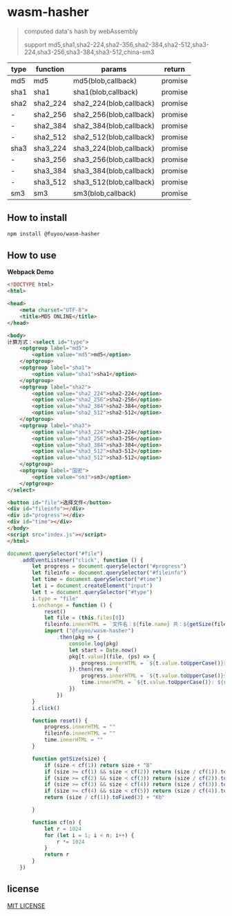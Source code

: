 # wasm-hasher

> computed data's hash by webAssembly
> 
> support md5,sha1,sha2-224,sha2-356,sha2-384,sha2-512,sha3-224,sha3-256,sha3-384,sha3-512,china-sm3

| type | function | params                  | return  |
|------|----------|-------------------------|---------|
| md5  | md5      | md5(blob,callback)      | promise |
| sha1 | sha1     | sha1(blob,callback)     | promise |
| sha2 | sha2_224 | sha2_224(blob,callback) | promise |
| -    | sha2_256 | sha2_256(blob,callback) | promise |
| -    | sha2_384 | sha2_384(blob,callback) | promise |
| -    | sha2_512 | sha2_512(blob,callback) | promise |
| sha3 | sha3_224 | sha3_224(blob,callback) | promise |
| -    | sha3_256 | sha3_256(blob,callback) | promise |
| -    | sha3_384 | sha3_384(blob,callback) | promise |
| -    | sha3_512 | sha3_512(blob,callback) | promise |
| sm3  | sm3      | sm3(blob,callback)      | promise |


## How to install

```sh
npm install @fuyoo/wasm-hasher
```

## How to use

**Webpack Demo**

```html
<!DOCTYPE html>
<html>

<head>
    <meta charset="UTF-8">
    <title>MD5 ONLINE</title>
</head>

<body>
计算方式：<select id="type">
    <optgroup label="md5">
        <option value="md5">md5</option>
    </optgroup>
    <optgroup label="sha1">
        <option value="sha1">sha1</option>
    </optgroup>
    <optgroup label="sha2">
        <option value="sha2_224">sha2-224</option>
        <option value="sha2_256">sha2-256</option>
        <option value="sha2_384">sha2-384</option>
        <option value="sha2_512">sha2-512</option>
    </optgroup>
    <optgroup label="sha3">
        <option value="sha3_224">sha3-224</option>
        <option value="sha3_256">sha3-256</option>
        <option value="sha3_384">sha3-384</option>
        <option value="sha3_512">sha3-512</option>
        <option value="sha3_512">sha3-512</option>
    </optgroup>
    <optgroup label="国密">
        <option value="sm3">sm3</option>
    </optgroup>
</select>

<button id="file">选择文件</button>
<div id="fileinfo"></div>
<div id="progress"></div>
<div id="time"></div>
</body>
<script src="index.js"></script>
</html>
```

```javascript
document.querySelector("#file")
    .addEventListener("click", function () {
        let progress = document.querySelector("#progress")
        let fileinfo = document.querySelector("#fileinfo")
        let time = document.querySelector("#time")
        let i = document.createElement("input")
        let t = document.querySelector("#type")
        i.type = "file"
        i.onchange = function () {
            reset()
            let file = (this.files[0])
            fileinfo.innerHTML = `文件名：${file.name} 共：${getSize(file.size)}`
            import ("@fuyoo/wasm-hasher")
                .then(pkg => {
                    console.log(pkg)
                    let start = Date.now()
                    pkg[t.value](file, (ps) => {
                        progress.innerHTML = `${t.value.toUpperCase()}计算中：已完成${(ps / 1.0).toFixed(2)}%`
                    }).then(res => {
                        progress.innerHTML = `${t.value.toUpperCase()}计算已完成`
                        time.innerHTML = `${t.value.toUpperCase()}: ${res}, 用时${(Date.now() - start) / 1000}s`
                    })
                })
        }
        i.click()

        function reset() {
            progress.innerHTML = ""
            fileinfo.innerHTML = ""
            time.innerHTML = ""
        }

        function getSize(size) {
            if (size < cf(1)) return size + "B"
            if (size >= cf(1) && size < cf(2)) return (size / cf(1)).toFixed(3) + "Kb"
            if (size >= cf(2) && size < cf(3)) return (size / cf(2)).toFixed(3) + "Mb"
            if (size >= cf(3) && size < cf(4)) return (size / cf(3)).toFixed(3) + "Gb"
            if (size >= cf(4) && size < cf(5)) return (size / cf(4)).toFixed(3) + "Tb"
            return (size / cf(1)).toFixed(3) + "Kb"

        }

        function cf(n) {
            let r = 1024
            for (let i = 1; i < n; i++) {
                r *= 1024
            }
            return r
        }
    })

```

## license

[MIT LICENSE](./LICENSE)